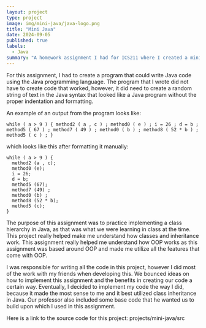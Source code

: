 ```yaml
---
layout: project
type: project
image: img/mini-java/java-logo.png
title: "Mini Java"
date: 2024-09-05
published: true
labels:
  - Java
summary: "A homework assignment I had for ICS211 where I created a mini-version of Java."
---
```


For this assignment, I had to create a program that could write Java code using the Java programming language. The program that I wrote did not have to create code that worked, however, it did need to create a random string of text in the Java syntax that looked like a Java program without the proper indentation and formatting. 

An example of an output from the program looks like:
```
while ( a > 9 ) { method2 ( a , c ) ; method0 ( e ) ; i = 26 ; d = b ; method5 ( 67 ) ; method7 ( 49 ) ; method0 ( b ) ; method8 ( 52 * b ) ; method5 ( c ) ; }
```
which looks like this after formatting it manually:
```
while ( a > 9 ) {
  method2 (a , c);
  method0 (e);
  i = 26;
  d = b;
  method5 (67);
  method7 (49) ;
  method0 (b) ;
  method8 (52 * b);
  method5 (c);
}
```

The purpose of this assignment was to practice implementing a class hierarchy in Java, as that was what we were learning in class at the time. This project really helped make me understand how classes and inheritance work. This assignment really helped me understand how OOP works as this assignment was based around OOP and made me utilize all the features that come with OOP.

I was responsible for writing all the code in this project, however I did most of the work with my friends when developing this. We bounced ideas on how to implement this assignment and the benefits in creating our code a certain way. Eventually, I decided to implement my code the way I did, because it made the most sense to me and it best utilized class inheritance in Java. Our professor also included some base code that he wanted us to build upon which I used in this assignment.

Here is a link to the source code for this project: projects/mini-java/src
